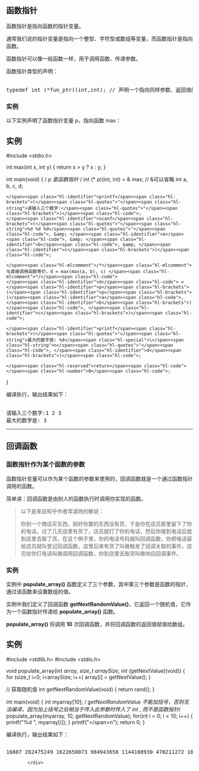 <!DOCTYPE html>
<html lang="zh-CN">
<head>
<meta charset="UTF-8">
<title></title>
</head>
<body>
<div class="article-intro" id="content">
			
			
<h2>函数指针</h2>&#13;
<p>函数指针是指向函数的指针变量。</p>&#13;
<p>通常我们说的指针变量是指向一个整型、字符型或数组等变量，而函数指针是指向函数。</p>&#13;
<p>函数指针可以像一般函数一样，用于调用函数、传递参数。</p>&#13;
<p>函数指针类型的声明：</p>&#13;
<pre>&#13;
typedef int (*fun_ptr)(int,int); // 声明一个指向同样参数、返回值的函数指针类型&#13;
</pre>&#13;
<h3>实例</h3>&#13;
<p>以下实例声明了函数指针变量 p，指向函数 max：</p>&#13;
<div class="example">&#13;
<h2 class="example">实例</h2>&#13;
<div class="example_code">&#13;
<div class="hl-main"><span class="hl-prepro">#include</span><span class="hl-prepro"> </span><span class="hl-quotes">&lt;</span><span class="hl-string">stdio.h</span><span class="hl-quotes">&gt;</span><span class="hl-prepro"/><span class="hl-code">
 
</span><span class="hl-types">int</span><span class="hl-code"> </span><span class="hl-identifier">max</span><span class="hl-brackets">(</span><span class="hl-types">int</span><span class="hl-code"> </span><span class="hl-identifier">x</span><span class="hl-code">, </span><span class="hl-types">int</span><span class="hl-code"> </span><span class="hl-identifier">y</span><span class="hl-brackets">)</span><span class="hl-code">
</span><span class="hl-brackets">{</span><span class="hl-code">
    </span><span class="hl-reserved">return</span><span class="hl-code"> </span><span class="hl-identifier">x</span><span class="hl-code"> &gt; </span><span class="hl-identifier">y</span><span class="hl-code"> ? </span><span class="hl-identifier">x</span><span class="hl-code"> : </span><span class="hl-identifier">y</span><span class="hl-code">;
</span><span class="hl-brackets">}</span><span class="hl-code">
 
</span><span class="hl-types">int</span><span class="hl-code"> </span><span class="hl-identifier">main</span><span class="hl-brackets">(</span><span class="hl-types">void</span><span class="hl-brackets">)</span><span class="hl-code">
</span><span class="hl-brackets">{</span><span class="hl-code">
    </span><span class="hl-mlcomment">/*</span><span class="hl-mlcomment"> p 是函数指针 </span><span class="hl-mlcomment">*/</span><span class="hl-code">
    </span><span class="hl-types">int</span><span class="hl-code"> </span><span class="hl-brackets">(</span><span class="hl-code">* </span><span class="hl-identifier">p</span><span class="hl-brackets">)</span><span class="hl-brackets">(</span><span class="hl-types">int</span><span class="hl-code">, </span><span class="hl-types">int</span><span class="hl-brackets">)</span><span class="hl-code"> = &amp; </span><span class="hl-identifier">max</span><span class="hl-code">; </span><span class="hl-comment">// &amp;可以省略</span><span class="hl-comment"/><span class="hl-code">
    </span><span class="hl-types">int</span><span class="hl-code"> </span><span class="hl-identifier">a</span><span class="hl-code">, </span><span class="hl-identifier">b</span><span class="hl-code">, </span><span class="hl-identifier">c</span><span class="hl-code">, </span><span class="hl-identifier">d</span><span class="hl-code">;
 
    </span><span class="hl-identifier">printf</span><span class="hl-brackets">(</span><span class="hl-quotes">"</span><span class="hl-string">请输入三个数字:</span><span class="hl-quotes">"</span><span class="hl-brackets">)</span><span class="hl-code">;
    </span><span class="hl-identifier">scanf</span><span class="hl-brackets">(</span><span class="hl-quotes">"</span><span class="hl-string">%d %d %d</span><span class="hl-quotes">"</span><span class="hl-code">, &amp; </span><span class="hl-identifier">a</span><span class="hl-code">, &amp; </span><span class="hl-identifier">b</span><span class="hl-code">, &amp; </span><span class="hl-identifier">c</span><span class="hl-brackets">)</span><span class="hl-code">;
 
    </span><span class="hl-mlcomment">/*</span><span class="hl-mlcomment"> 与直接调用函数等价，d = max(max(a, b), c) </span><span class="hl-mlcomment">*/</span><span class="hl-code">
    </span><span class="hl-identifier">d</span><span class="hl-code"> = </span><span class="hl-identifier">p</span><span class="hl-brackets">(</span><span class="hl-identifier">p</span><span class="hl-brackets">(</span><span class="hl-identifier">a</span><span class="hl-code">, </span><span class="hl-identifier">b</span><span class="hl-brackets">)</span><span class="hl-code">, </span><span class="hl-identifier">c</span><span class="hl-brackets">)</span><span class="hl-code">; 
 
    </span><span class="hl-identifier">printf</span><span class="hl-brackets">(</span><span class="hl-quotes">"</span><span class="hl-string">最大的数字是: %d</span><span class="hl-special">\</span><span class="hl-string">n</span><span class="hl-quotes">"</span><span class="hl-code">, </span><span class="hl-identifier">d</span><span class="hl-brackets">)</span><span class="hl-code">;
 
    </span><span class="hl-reserved">return</span><span class="hl-code"> </span><span class="hl-number">0</span><span class="hl-code">;
</span><span class="hl-brackets">}</span></div>&#13;
</div></div>&#13;
<p>编译执行，输出结果如下：</p>&#13;
<pre>&#13;
请输入三个数字:1 2 3&#13;
最大的数字是: 3&#13;
</pre>&#13;
<hr/><h2>回调函数&#13;
</h2>&#13;
<h3>函数指针作为某个函数的参数</h3>&#13;
<p/>&#13;
<p>函数指针变量可以作为某个函数的参数来使用的，回调函数就是一个通过函数指针调用的函数。</p>&#13;
<p>简单讲：回调函数是由别人的函数执行时调用你实现的函数。</p>&#13;
<blockquote>&#13;
<p>以下是来自知乎作者常溪玲的解说：</p>&#13;
<p>你到一个商店买东西，刚好你要的东西没有货，于是你在店员那里留下了你的电话，过了几天店里有货了，店员就打了你的电话，然后你接到电话后就到店里去取了货。在这个例子里，你的电话号码就叫回调函数，你把电话留给店员就叫登记回调函数，店里后来有货了叫做触发了回调关联的事件，店员给你打电话叫做调用回调函数，你到店里去取货叫做响应回调事件。&#13;
</p></blockquote>&#13;
<h3>实例</h3>&#13;
<p>实例中 <strong>populate_array()</strong> 函数定义了三个参数，其中第三个参数是函数的指针，通过该函数来设置数组的值。</p>&#13;
<p>实例中我们定义了回调函数 <strong>getNextRandomValue()</strong>，它返回一个随机值，它作为一个函数指针传递给 <strong>populate_array()</strong> 函数。</p>&#13;
<p><strong>populate_array()</strong> 将调用 <strong>10</strong> 次回调函数，并将回调函数的返回值赋值给数组。</p>&#13;
&#13;
<div class="example">&#13;
<h2 class="example">实例</h2>&#13;
<div class="example_code">&#13;
<div class="hl-main"><span class="hl-prepro">#include</span><span class="hl-prepro"> </span><span class="hl-quotes">&lt;</span><span class="hl-string">stdlib.h</span><span class="hl-quotes">&gt;</span><span class="hl-prepro">  </span><span class="hl-prepro"/><span class="hl-code">
</span><span class="hl-prepro">#include</span><span class="hl-prepro"> </span><span class="hl-quotes">&lt;</span><span class="hl-string">stdio.h</span><span class="hl-quotes">&gt;</span><span class="hl-prepro"/><span class="hl-code">
 
</span><span class="hl-types">void</span><span class="hl-code"> </span><span class="hl-identifier">populate_array</span><span class="hl-brackets">(</span><span class="hl-types">int</span><span class="hl-code"> *</span><span class="hl-identifier">array</span><span class="hl-code">, </span><span class="hl-identifier">size_t</span><span class="hl-code"> </span><span class="hl-identifier">arraySize</span><span class="hl-code">, </span><span class="hl-types">int</span><span class="hl-code"> </span><span class="hl-brackets">(</span><span class="hl-code">*</span><span class="hl-identifier">getNextValue</span><span class="hl-brackets">)</span><span class="hl-brackets">(</span><span class="hl-types">void</span><span class="hl-brackets">)</span><span class="hl-brackets">)</span><span class="hl-code">
</span><span class="hl-brackets">{</span><span class="hl-code">
    </span><span class="hl-reserved">for</span><span class="hl-code"> </span><span class="hl-brackets">(</span><span class="hl-identifier">size_t</span><span class="hl-code"> </span><span class="hl-identifier">i</span><span class="hl-code">=</span><span class="hl-number">0</span><span class="hl-code">; </span><span class="hl-identifier">i</span><span class="hl-code">&lt;</span><span class="hl-identifier">arraySize</span><span class="hl-code">; </span><span class="hl-identifier">i</span><span class="hl-code">++</span><span class="hl-brackets">)</span><span class="hl-code">
        </span><span class="hl-identifier">array</span><span class="hl-brackets">[</span><span class="hl-identifier">i</span><span class="hl-brackets">]</span><span class="hl-code"> = </span><span class="hl-identifier">getNextValue</span><span class="hl-brackets">(</span><span class="hl-brackets">)</span><span class="hl-code">;
</span><span class="hl-brackets">}</span><span class="hl-code">
 
</span><span class="hl-comment">// 获取随机值</span><span class="hl-comment"/><span class="hl-code">
</span><span class="hl-types">int</span><span class="hl-code"> </span><span class="hl-identifier">getNextRandomValue</span><span class="hl-brackets">(</span><span class="hl-types">void</span><span class="hl-brackets">)</span><span class="hl-code">
</span><span class="hl-brackets">{</span><span class="hl-code">
    </span><span class="hl-reserved">return</span><span class="hl-code"> </span><span class="hl-identifier">rand</span><span class="hl-brackets">(</span><span class="hl-brackets">)</span><span class="hl-code">;
</span><span class="hl-brackets">}</span><span class="hl-code">
 
</span><span class="hl-types">int</span><span class="hl-code"> </span><span class="hl-identifier">main</span><span class="hl-brackets">(</span><span class="hl-types">void</span><span class="hl-brackets">)</span><span class="hl-code">
</span><span class="hl-brackets">{</span><span class="hl-code">
    </span><span class="hl-types">int</span><span class="hl-code"> </span><span class="hl-identifier">myarray</span><span class="hl-brackets">[</span><span class="hl-number">10</span><span class="hl-brackets">]</span><span class="hl-code">;
    </span><span class="hl-mlcomment">/*</span><span class="hl-mlcomment"> getNextRandomValue 不能加括号，否则无法编译，因为加上括号之后相当于传入此参数时传入了 int , 而不是函数指针</span><span class="hl-mlcomment">*/</span><span class="hl-code">
    </span><span class="hl-identifier">populate_array</span><span class="hl-brackets">(</span><span class="hl-identifier">myarray</span><span class="hl-code">, </span><span class="hl-number">10</span><span class="hl-code">, </span><span class="hl-identifier">getNextRandomValue</span><span class="hl-brackets">)</span><span class="hl-code">;
    </span><span class="hl-reserved">for</span><span class="hl-brackets">(</span><span class="hl-types">int</span><span class="hl-code"> </span><span class="hl-identifier">i</span><span class="hl-code"> = </span><span class="hl-number">0</span><span class="hl-code">; </span><span class="hl-identifier">i</span><span class="hl-code"> &lt; </span><span class="hl-number">10</span><span class="hl-code">; </span><span class="hl-identifier">i</span><span class="hl-code">++</span><span class="hl-brackets">)</span><span class="hl-code"> </span><span class="hl-brackets">{</span><span class="hl-code">
        </span><span class="hl-identifier">printf</span><span class="hl-brackets">(</span><span class="hl-quotes">"</span><span class="hl-string">%d </span><span class="hl-quotes">"</span><span class="hl-code">, </span><span class="hl-identifier">myarray</span><span class="hl-brackets">[</span><span class="hl-identifier">i</span><span class="hl-brackets">]</span><span class="hl-brackets">)</span><span class="hl-code">;
    </span><span class="hl-brackets">}</span><span class="hl-code">
    </span><span class="hl-identifier">printf</span><span class="hl-brackets">(</span><span class="hl-quotes">"</span><span class="hl-special">\</span><span class="hl-string">n</span><span class="hl-quotes">"</span><span class="hl-brackets">)</span><span class="hl-code">;
    </span><span class="hl-reserved">return</span><span class="hl-code"> </span><span class="hl-number">0</span><span class="hl-code">;
</span><span class="hl-brackets">}</span></div>&#13;
</div></div>&#13;
<p>编译执行，输出结果如下：</p>&#13;
<pre>&#13;
16807 282475249 1622650073 984943658 1144108930 470211272 101027544 1457850878 1458777923 2007237709 &#13;
</pre>&#13;
&#13;
&#13;
&#13;
			<!-- 其他扩展 -->
						
			</div>
			
		
</body>
</html>